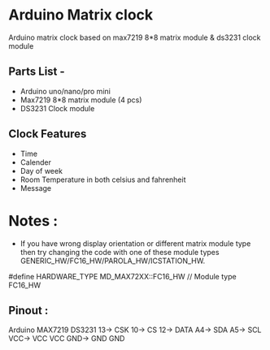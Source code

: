 # Arduino Matrix clock
Arduino matrix clock based on max7219 8*8 matrix module & ds3231 clock module
## Parts List -
* Arduino uno/nano/pro mini
* Max7219 8*8 matrix module (4 pcs)
* DS3231 Clock module
## Clock Features
* Time
* Calender
* Day of week
* Room Temperature in both celsius and fahrenheit
* Message
# Notes :
* If you have wrong display orientation or different matrix module type then try changing the code with one of these module types GENERIC_HW/FC16_HW/PAROLA_HW/ICSTATION_HW.

#define HARDWARE_TYPE MD_MAX72XX::FC16_HW // Module type FC16_HW
## Pinout :
Arduino                       MAX7219                DS3231
13->                           CSK 
10->                           CS
12->                           DATA
A4->                                                   SDA
A5->                                                   SCL
VCC->                          VCC                     VCC
GND->                          GND                     GND
